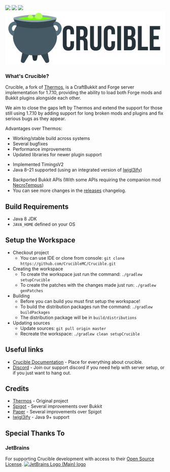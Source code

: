 ![](https://img.shields.io/github/v/release/CrucibleMC/Crucible?color=sucess&style=flat-square)
![](https://img.shields.io/github/actions/workflow/status/CrucibleMC/Crucible/staging-build.yml?style=flat-square)
![](https://img.shields.io/discord/682358465175355393?color=blue&label=Discord&logo=Discord&style=flat-square)
![Crucible](logo.png)
### What's Crucible?

Crucible, a fork of [Thermos](https://github.com/CyberdyneCC/Thermos),
is a CraftBukkit and Forge server implementation for 1.7.10,
providing the ability to load both Forge mods and Bukkit plugins alongside each other.

We aim to close the gaps left by Thermos and extend the support for those still using 1.7.10 by adding support for long
broken mods and plugins and fix serious bugs as they appear.

Advantages over Thermos:
+ Working/stable build across systems
+ Several bugfixes
+ Performance improvements
+ Updated libraries for newer plugin support
* Implemented TimingsV2
* Java 8–21 supported (using an integrated version of [lwjgl3ify](https://github.com/GTNewHorizons/lwjgl3ify))
+ Backported Bukkit APIs (With some APIs requiring the companion mod [NecroTempus](https://github.com/CrucibleMC/NecroTempus))
+ You can see more changes in the [releases](https://github.com/CrucibleMC/Crucible/releases) changelog.

## Build Requirements
* Java 8 JDK
* `JAVA_HOME` defined on your OS

## Setup the Workspace
* Checkout project
  * You can use IDE or clone from console:
  `git clone https://github.com/CrucibleMC/Crucible.git`
* Creating the workspace
  * To create the workspace just run the command: `./gradlew setupCrucible`
  * To create the patches with the changes made just run: `./gradlew genPatches`
* Building
  * Before you can build you must first setup the workspace!
  * To build the distribution packages run the command: `./gradlew buildPackages`
  * The distribution package will be in `build/distributions`
* Updating sources
  * Update sources: `git pull origin master`
  * Recreate the workspace: `./gradlew clean setupCrucible`

## Useful links
+ [Crucible Documentation](https://cruciblemc.github.io/docs/) - Place for everything about crucible.
+ [Discord](https://discord.gg/jWSTJ4d) - Join our support discord if you need help with server setup, or if you just want to hang out.

## Credits
* [Thermos](https://github.com/CyberdyneCC/Thermos) - Original project
* [Spigot](https://hub.spigotmc.org/stash/projects/SPIGOT/repos/spigot/browse) - Several improvements over Bukkit
* [Paper](https://github.com/PaperMC/Paper) - Several improvements over Spigot
* [lwjgl3ify](https://github.com/GTNewHorizons/lwjgl3ify) - Java 9+ support

## Special Thanks To

### JetBrains
For supporting Crucible development with access to their [Open Source License](https://jb.gg/OpenSourceSupport).
[![JetBrains Logo (Main) logo](https://resources.jetbrains.com/storage/products/company/brand/logos/jb_beam.png)](https://www.jetbrains.com)